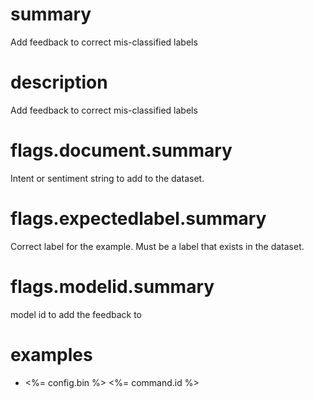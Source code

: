 # summary

Add feedback to correct mis-classified labels

# description

Add feedback to correct mis-classified labels

# flags.document.summary

Intent or sentiment string to add to the dataset.

# flags.expectedlabel.summary

Correct label for the example. Must be a label that exists in the dataset.

# flags.modelid.summary

model id to add the feedback to

# examples

- <%= config.bin %> <%= command.id %>
